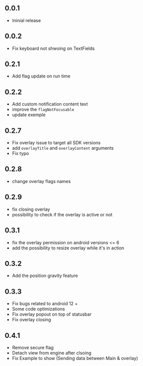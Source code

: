 ## 0.0.1

- Ininial release

## 0.0.2

- Fix keyboard not shwoing on TextFields

## 0.2.1

- Add flag update on run time

## 0.2.2

- Add custom notification content text
- improve the `flagNotFocusable`
- update exemple

## 0.2.7

- Fix overlay issue to target all SDK versions
- add `overlayTitle` and `overlayContent` arguments
- Fix typo

## 0.2.8

- change overlay flags names

## 0.2.9

- fix closing overlay
- possibility to check if the overlay is active or not

## 0.3.1
- fix the overlay permission on android versions <= 6
- add the possibility to resize overlay while it's in action
## 0.3.2
- Add the position gravity feature

## 0.3.3
- Fix bugs related to android 12 +
- Some code optimizations
- Fix overlay popout on top of statusbar
- Fix overlay closing

## 0.4.1
- Remove secure flag
- Detach view from engine after clsoing
- Fix Example to show (Sending data between Main & overlay)
